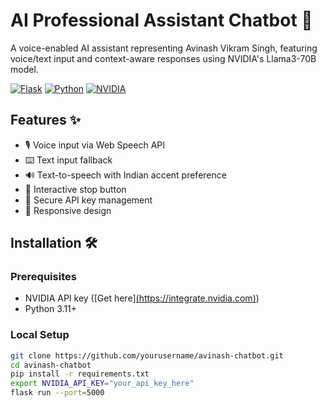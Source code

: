 # AI Professional Assistant Chatbot 🤖

A voice-enabled AI assistant representing Avinash Vikram Singh, featuring voice/text input and context-aware responses using NVIDIA's Llama3-70B model.

[![Flask](https://img.shields.io/badge/Flask-3.0.3-000000?logo=flask)](https://flask.palletsprojects.com/)
[![Python](https://img.shields.io/badge/Python-3.11+-blue?logo=python)](https://python.org)
[![NVIDIA](https://img.shields.io/badge/NVIDIA_AI-API-76B900?logo=nvidia)](https://build.nvidia.com/)


## Features ✨
- 🎙️ Voice input via Web Speech API
- ⌨️ Text input fallback
- 🔊 Text-to-speech with Indian accent preference
- 🛑 Interactive stop button
- 🔐 Secure API key management
- 📱 Responsive design

## Installation 🛠️

### Prerequisites
- NVIDIA API key ([Get here][(https://integrate.nvidia.com)](https://build.nvidia.com/))
- Python 3.11+

### Local Setup
```bash
git clone https://github.com/yourusername/avinash-chatbot.git
cd avinash-chatbot
pip install -r requirements.txt
export NVIDIA_API_KEY="your_api_key_here"
flask run --port=5000
